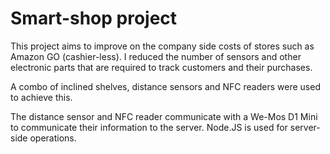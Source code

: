 ﻿# Smart-shop project

This project aims to improve on the company side costs of stores such as Amazon GO (cashier-less). I reduced the number of sensors and other electronic parts that are required to track
customers and their purchases. 

A combo of inclined shelves, distance sensors and NFC readers were used to achieve this.

The distance sensor and NFC reader communicate with a We-Mos D1 Mini to communicate their information to the server. Node.JS is used for server-side operations.
